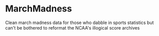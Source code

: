 # MarchMadness
Clean march madness data for those who dabble in sports statistics but can't be bothered to reformat the NCAA's illogical score archives
